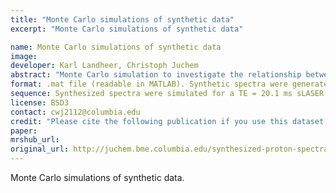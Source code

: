 ```yaml
---
title: "Monte Carlo simulations of synthetic data"
excerpt: "Monte Carlo simulations of synthetic data"

name: Monte Carlo simulations of synthetic data
image:
developer: Karl Landheer, Christoph Juchem
abstract: "Monte Carlo simulation to investigate the relationship between CRLB and SD for all fitted parameters from linear combination modeling. More details about the acquisition can be found in the reference below."
format: .mat file (readable in MATLAB). Synthetic spectra were generated from MARSS, fitting was performed in INSPECTOR. Both MARSS and INSPECTOR are based in MATLAB.
sequence: Synthesized spectra were simulated for a TE = 20.1 ms sLASER sequence
license: BSD3
contact: cwj2112@columbia.edu
credit: "Please cite the following publication if you use this dataset: Landheer K, Juchem C. Are Cramér-Rao Lower Bounds an Accurate Estimate for Standard Deviations in In Vivo Magnetic Resonance Spectroscopy? NMR Biomed. [In press]"
paper:
mrshub_url:
original_url: http://juchem.bme.columbia.edu/synthesized-proton-spectra-monte-carlo-simulations
---
```


Monte Carlo simulations of synthetic data.
